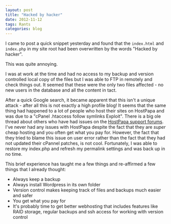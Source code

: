 ```yaml
---
layout: post
title: "Hacked by hacker"
date: 2012-11-12
tags: Rants
categories: blog
---
```

I came to post a quick snippet yesterday and found that the `index.html` and `index.php` in my site root had been overwritten by the words "Hacked by hacker". 

This was quite annoying.

I was at work at the time and had no access to my backup and version controlled local copy of the files but I was able to FTP in remotely and check things out. It seemed that these were the only two files affected - no new users in the database and all the content in tact.

After a quick Google search, it became apparent that this isn't a unique attack - after all this is not exactly a high profile blog! It seems that the same thing had happened to a lot of people who host their sites on HostPapa and was due to a "cPanel .htaccess follow symlinks Exploit". There is a big ole thread about others who have had issues on the [HostPapa support forums][1]. I've never had any issues with HostPapa despite the fact that they are *super* cheap hosting and you often get what you pay for. However, the fact that they tried to blame this issue on user error rather than the fact that they had not updated their cPannel patches, is not cool. Fortunately, I was able to restore my index.php and refresh my permalink settings and was back up in no time.

[1]: http://forum.hostpapasupport.com/index.php?topic=2199.0

This brief experience has taught me a few things and re-affirmed a few things that I already thought:

*   Always keep a backup
*   Always install Wordpress in its own folder
*   Version control makes keeping track of files and backups much easier and safer
*   You get what you pay for
*   It's probably time to get better webhosting that includes features like RAID storage, regular backups and ssh access for working with version control
